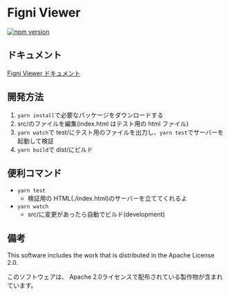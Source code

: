# Figni Viewer

[![npm version](https://badge.fury.io/js/@cynack%2Ffigni-viewer.svg)](https://badge.fury.io/js/@cynack%2Ffigni-viewer)

## ドキュメント

[Figni Viewer ドキュメント](https://cynack.notion.site/Figni-Viewer-c53ca5a80bdd4a8abf4f41aa899aa9f1)

## 開発方法

1. `yarn install`で必要なパッケージをダウンロードする
2. src/のファイルを編集(index.html はテスト用の html ファイル)
3. `yarn watch`で test/にテスト用のファイルを出力し、`yarn test`でサーバーを起動して検証
4. `yarn build`で dist/にビルド

## 便利コマンド

- `yarn test`
  - 検証用の HTML(./index.html)のサーバーを立ててくれるよ
- `yarn watch`
  - src/に変更があったら自動でビルド(development)

## 備考

This software includes the work that is distributed in the Apache License 2.0.

このソフトウェアは、 Apache 2.0ライセンスで配布されている製作物が含まれています。
